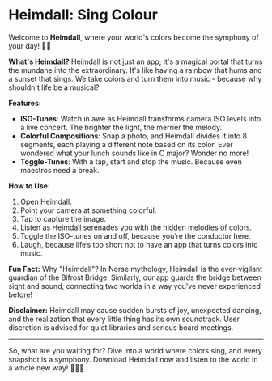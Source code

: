 # Heimdall: Sing Colour

Welcome to **Heimdall**, where your world's colors become the symphony of your day! 🌈🎶

**What's Heimdall?**
Heimdall is not just an app; it's a magical portal that turns the mundane into the extraordinary. It's like having a rainbow that hums and a sunset that sings. We take colors and turn them into music - because why shouldn't life be a musical?

**Features:**
- **ISO-Tunes**: Watch in awe as Heimdall transforms camera ISO levels into a live concert. The brighter the light, the merrier the melody.
- **Colorful Compositions**: Snap a photo, and Heimdall divides it into 8 segments, each playing a different note based on its color. Ever wondered what your lunch sounds like in C major? Wonder no more!
- **Toggle-Tunes**: With a tap, start and stop the music. Because even maestros need a break.

**How to Use:**
1. Open Heimdall.
2. Point your camera at something colorful.
3. Tap to capture the image.
4. Listen as Heimdall serenades you with the hidden melodies of colors.
5. Toggle the ISO-tunes on and off, because you’re the conductor here.
6. Laugh, because life’s too short not to have an app that turns colors into music.

**Fun Fact:**
Why "Heimdall"? In Norse mythology, Heimdall is the ever-vigilant guardian of the Bifrost Bridge. Similarly, our app guards the bridge between sight and sound, connecting two worlds in a way you've never experienced before!

**Disclaimer:**
Heimdall may cause sudden bursts of joy, unexpected dancing, and the realization that every little thing has its own soundtrack. User discretion is advised for quiet libraries and serious board meetings.

---

So, what are you waiting for? Dive into a world where colors sing, and every snapshot is a symphony. Download Heimdall now and listen to the world in a whole new way! 🎉📸🎵
